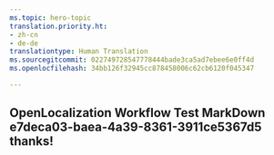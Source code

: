 ```yaml
---
ms.topic: hero-topic
translation.priority.ht:
- zh-cn
- de-de
translationtype: Human Translation
ms.sourcegitcommit: 022749728547778444bade3ca5ad7ebee6e0ff4d
ms.openlocfilehash: 34bb126f32945cc878458006c62cb6120f045347

---
```

## OpenLocalization Workflow Test MarkDown e7deca03-baea-4a39-8361-3911ce5367d5 thanks!



<!--HONumber=Aug16_HO4-->


